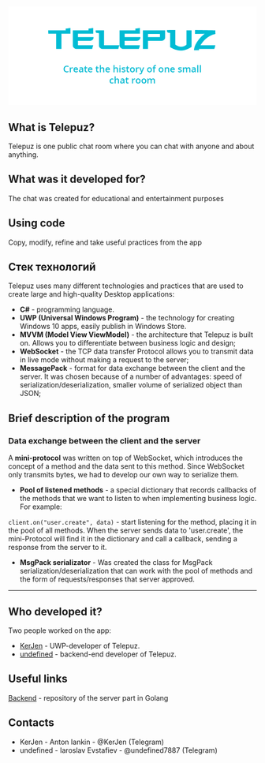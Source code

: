 ![Telepuz](HeaderTelepuz1.png)

## What is Telepuz?
Telepuz is one public chat room where you can chat with anyone and about anything.

## What was it developed for?
The chat was created for educational and entertainment purposes

## Using code
Copy, modify, refine and take useful practices from the app

## Стек технологий
Telepuz uses many different technologies and practices that are used to create large and high-quality Desktop applications:
* **C#** - programming language.
* **UWP (Universal Windows Program)** - the technology for creating Windows 10 apps, easily publish in Windows Store.
* **MVVM (Model View ViewModel)** - the architecture that Telepuz is built on. Allows you to differentiate between business logic and design;
* **WebSocket** - the TCP data transfer Protocol allows you to transmit data in live mode without making a request to the server;
* **MessagePack** - format for data exchange between the client and the server. It was chosen because of a number of advantages: speed of serialization/deserialization, smaller volume of serialized object than JSON;

## Brief description of the program
### Data exchange between the client and the server
A **mini-protocol** was written on top of WebSocket, which introduces the concept of a method and the data sent to this method. Since WebSocket only transmits bytes, we had to develop our own way to serialize them.

* **Pool of listened methods** - a special dictionary that records callbacks of the methods that we want to listen to when implementing business logic.
For example:

 `client.on("user.create", data)` - start listening for the method, placing it in the pool of all methods. When the server sends data to 'user.create', the mini-Protocol will find it in the dictionary and call a callback, sending a response from the server to it.

 * **MsgPack serializator** -  Was created the class for MsgPack serialization/deserialization that can work with the pool of methods and the form of requests/responses that server approved. 

---

## Who developed it?

Two people worked on the app:

* [KerJen](https://github.com/KerJen) - UWP-developer of Telepuz.
* [undefined](https://github.com/undefined7887) - backend-end developer of Telepuz.

## Useful links
[Backend](https://github.com/undefined7887/telepuz-backend) - repository of the server part in Golang

## Contacts
* KerJen - Anton Iankin - @KerJen (Telegram)
* undefined - Iaroslav Evstafiev - @undefined7887 (Telegram)
